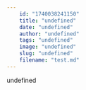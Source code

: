 ```yaml
---
    id: "1740038241150"
    title: "undefined"
    date: "undefined"
    author: "undefined"
    tags: "undefined"
    image: "undefined"
    slug: "undefined"
    filename: "test.md"
---
```

undefined